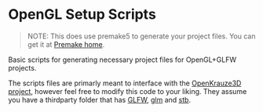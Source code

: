 # OpenGL Setup Scripts
> NOTE: This does use premake5 to generate your project files.
> You can get it at [Premake home](https://premake.github.io/).

Basic scripts for generating necessary project files for OpenGL+GLFW projects.

The scripts files are primarly meant to interface with the [OpenKrauze3D project](https://github.com/KamilKrauze/OpenKrauzeEngine), however feel free to modify this code to your liking.
They assume you have a thirdparty folder that has [GLFW](https://www.glfw.org/), [glm](https://github.com/g-truc/glm) and [stb](https://github.com/nothings/stb/tree/master).
